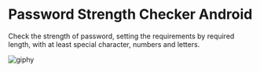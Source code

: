 # Password Strength Checker Android
Check the strength of password, setting the requirements by required length, with at least special character, numbers and letters.

![giphy](https://user-images.githubusercontent.com/13048080/30842440-e8e7a56c-a2b4-11e7-87aa-3dddcd69b544.gif)
